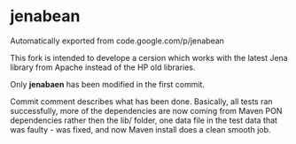 # jenabean
Automatically exported from code.google.com/p/jenabean

This fork is intended to develope a cersion which works with the latest Jena library from Apache instead of the HP old libraries.

Only **jenabaen** has been modified in the first commit.

Commit comment describes what has been done. Basically, all tests ran successfully, 
more of the dependencies are now coming from Maven PON dependencies rather then the lib/ folder, one data file in the 
test data that was faulty - was fixed, and now Maven install does a clean smooth job.
